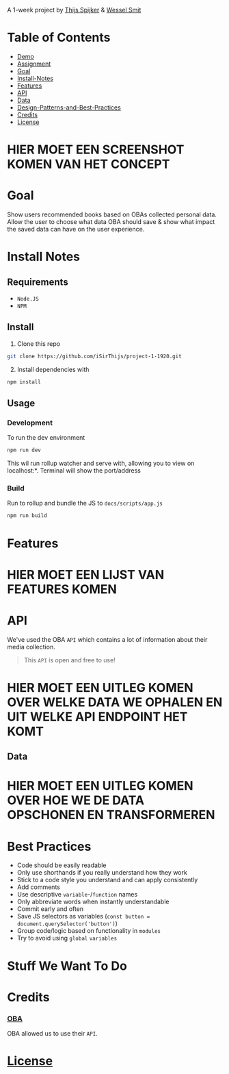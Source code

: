 A 1-week project by [Thijs Spijker](https://github.com/isirthijs/) & [Wessel Smit](https://github.com/wesselSmit/)

# Table of Contents
* [Demo](https://isirthijs.github.io/project-1-1920)
* [Assignment](#assignment)
* [Goal](#goal)
* [Install-Notes](#install-notes)
* [Features](#features)
* [API](#api)
* [Data](#data)
* [Design-Patterns-and-Best-Practices](#design-patterns-and-best-practices)
* [Credits](#credits)
* [License](#license)

# HIER MOET EEN SCREENSHOT KOMEN VAN HET CONCEPT

# Goal  

Show users recommended books based on OBAs collected personal data. Allow the user to choose what data OBA should save & show what impact the saved data can have on the user experience.

# Install Notes
## Requirements 
* `Node.JS`
* `NPM`

## Install 
1. Clone this repo

```bash
git clone https://github.com/iSirThijs/project-1-1920.git
```
2. Install dependencies with 

```bash
npm install
```

## Usage
### Development 
To run the dev environment
```bash
npm run dev
```

This wil run rollup watcher and serve with, allowing you to view on localhost:*. Terminal will show the port/address

### Build
Run to rollup and bundle the JS to `docs/scripts/app.js`
```bash
npm run build
```

# Features

# HIER MOET EEN LIJST VAN FEATURES KOMEN

# API

We've used the OBA `API` which contains a lot of information about their media collection.

>This `API` is open and free to use!

# HIER MOET EEN UITLEG KOMEN OVER WELKE DATA WE OPHALEN EN UIT WELKE API ENDPOINT HET KOMT

## Data 

# HIER MOET EEN UITLEG KOMEN OVER HOE WE DE DATA OPSCHONEN EN TRANSFORMEREN

# Best Practices
* Code should be easily readable
* Only use shorthands if you really understand how they work
* Stick to a code style you understand and can apply consistently
* Add comments
* Use descriptive `variable`-/`function` names
* Only abbreviate words when instantly understandable
* Commit early and often
* Save JS selectors as variables (`const button = document.querySelector('button')`)
* Group code/logic based on functionality in `modules` 
* Try to avoid using `global` `variables` 

# Stuff We Want To Do



# Credits

### [OBA](https://www.oba.nl/)

OBA allowed us to use their `API`.

# [License](https://github.com/iSirThijs/project-1-1920/blob/master/LICENSE)
